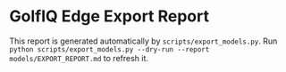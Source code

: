 # GolfIQ Edge Export Report

This report is generated automatically by `scripts/export_models.py`.
Run `python scripts/export_models.py --dry-run --report models/EXPORT_REPORT.md` to refresh it.
